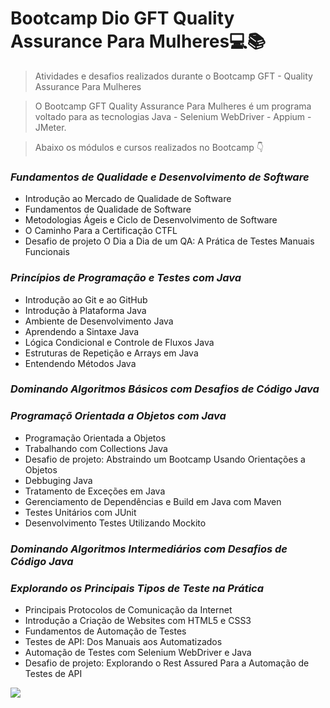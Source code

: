 # Bootcamp Dio GFT Quality Assurance Para Mulheres💻📚

>Atividades e desafios realizados durante o Bootcamp GFT - Quality Assurance Para Mulheres

>O Bootcamp GFT Quality Assurance Para Mulheres é um programa voltado para as tecnologias Java - Selenium WebDriver - Appium - JMeter.

> Abaixo os módulos e cursos realizados no Bootcamp 👇

### *Fundamentos de Qualidade e Desenvolvimento de Software*
- Introdução ao Mercado de Qualidade de Software
- Fundamentos de Qualidade de Software
- Metodologias Ágeis e Ciclo de Desenvolvimento de Software
- O Caminho Para a Certificação CTFL
- Desafio de projeto
 O Dia a Dia de um QA: A Prática de Testes Manuais Funcionais

 ### *Princípios de Programação e Testes com Java*
- Introdução ao Git e ao GitHub
- Introdução à Plataforma Java
- Ambiente de Desenvolvimento Java
- Aprendendo a Sintaxe Java
- Lógica Condicional e Controle de Fluxos Java
- Estruturas de Repetição e Arrays em Java
- Entendendo Métodos Java

### *Dominando Algoritmos Básicos com Desafios de Código Java*

### *Programaçõ Orientada a Objetos com Java*
- Programação Orientada a Objetos
- Trabalhando com Collections Java
- Desafio de projeto:
Abstraindo um Bootcamp Usando Orientações a Objetos
- Debbuging Java
- Tratamento de Exceções em Java
- Gerenciamento de Dependências e Build em Java com Maven
- Testes Unitários com JUnit
- Desenvolvimento Testes Utilizando Mockito

### *Dominando Algoritmos Intermediários com Desafios de Código Java*

### *Explorando os Principais Tipos de Teste na Prática*
- Principais Protocolos de Comunicação da Internet
- Introdução a Criação de Websites com HTML5 e CSS3
- Fundamentos de Automação de Testes
- Testes de API: Dos Manuais aos Automatizados
- Automação de Testes com Selenium WebDriver e Java
- Desafio de projeto:
Explorando o Rest Assured Para a Automação de Testes de API

![](https://hermes.digitalinnovation.one/tracks/3ae0666b-ad40-4952-be45-5b308a77e360.png)
